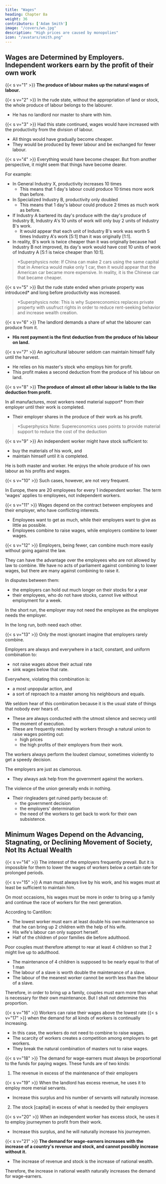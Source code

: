 ```yaml
---
title: "Wages"
heading: Chapter 8a
weight: 36
contributors: ['Adam Smith']
image: "/covers/wn.jpg"
description: "High prices are caused by monopolies"
icon: "/avatars/smith.png"
---
```




## Wages are Determined by Employers. Independent workers earn by the profit of their own work

{{< s v="1" >}} **The produce of labour makes up<!--  constitutes --> the natural <!-- recompence or --> wages of labour.**

{{< s v="2" >}} In the rude state, without the appropriation of land or stock, the whole produce of labour belongs to the labourer.
- He has no landlord nor master to share with him.

{{< s v="3" >}} Had this state continued, wages would have increased with the productivity from the division of labour.
- All things would have gradually become cheaper.
- They would be produced by fewer labour and be exchanged for fewer labour.

{{< s v="4" >}} Everything would have become cheaper. But from another perspective, it might seem that things have become dearer.

For example:
- In General Industry X, productivity increases 10 times
  - This means that 1 day's labour could produce 10 times more work than before.
- In Specialized Industry B, productivity only doubled
  - This means that 1 day's labour could produce 2 times as much work as before.
- If Industry A bartered its day's produce with the day's produce of Industry B, Industry A's 10 units of work will only buy 2 units of Industry B's work.
  - It would appear that each unit of Industry B's work was worth 5 times Industry A's work [5:1] than it was originally [1:1].
- In reality, B's work is twice cheaper than it was originally because had Industry B not improved, its day's work would have cost 10 units of work of Industry A [5:1 is twice cheaper than 10:1].

> *Superphysics note: If China can make 2 cars using the same capital that in America would make only 1 car, then it would appear that the American car became more expensive. In reality, it is the Chinese car that became cheaper.



{{< s v="5" >}} But the rude state ended when private property was introduced* and long before productivity was increased.


> *Superphysics note: This is why Supereconomics replaces private property with usufruct rights in order to reduce rent-seeking behavior and increase wealth creation.  


<!-- It would be useless to find out what wages were in the rude state. -->


{{< s v="6" >}} <!-- As soon as land becomes private property, --> The landlord demands a share of what the labourer can produce from it.
- **His rent payment is the first deduction from the produce of his labour on land.**


{{< s v="7" >}} An agricultural labourer seldom can maintain himself fully until the harvest.
- He relies on his master's stock who employs him for profit.
- This profit makes a second deduction from the produce of his labour on land.


{{< s v="8" >}} **The produce of almost all other labour is liable to the like deduction from profit.**

In all manufactures, most workers need material support* from their employer until their work is completed.
- Their employer shares in the produce of their work as his profit.

> *Superphysics Note: Supereconomics uses points to provide material support to reduce the cost of the deduction


{{< s v="9" >}} An independent worker might have stock sufficient to:
- buy the materials of his work, and
- maintain himself until it is completed.

He is both master and worker. He enjoys the whole produce of his own labour as his profits and wages.


{{< s v="10" >}} Such cases, however, are not very frequent.

In Europe, there are 20 employees for every 1 independent worker. The term 'wages' applies to employees, not independent workers.


{{< s v="11" >}} Wages depend on the contract between employees and their employer, who have conflicting interests.
- Employees want to get as much, while their employers want to give as little as possible.
- Employees combine to raise wages, while employers combine to lower wages.


{{< s v="12" >}} Employers, being fewer, can combine much more easily without going against the law.

They can have the advantage over the employees who are not allowed by law to combine. We have no acts of parliament against combining to lower wages, but there are many against combining to raise it.

In disputes between them:
- the employers can hold out much longer on their stocks for a year
- their employees, who do not have stocks, cannot live without employment for a week.

In the short run, the employer may not need the employee as the employee needs the employer.

In the long run, both need each other.

{{< s v="13" >}} Only the most ignorant imagine that employers rarely combine.

Employers are always and everywhere in a tacit, constant, and uniform combination to:
- not raise wages above their actual rate
- sink wages below that rate.

Everywhere, violating this combination is:
- a most unpopular action, and
- a sort of reproach to a master among his neighbours and equals.

We seldom hear of this combination because it is the usual state of things that nobody ever hears of.
- These are always conducted with the utmost silence and secrecy until the moment of execution.
- These are frequently resisted by workers through a natural union to raise wages pointing out:
  - high prices
  - the high profits of their employers from their work.

The workers always perform the loudest clamour, sometimes violently to get a speedy decision.

The employers are just as clamorous.
- They always ask help from the government against the workers.

The violence of the union generally ends in nothing. 
- Their ringleaders get ruined partly because of:
  - the government decision
  - the employers' determination
  - the need of the workers to get back to work for their own subsistence.


## Minimum Wages Depend on the Advancing, Stagnating, or Declining Movement of Society, Not Its Actual Wealth

{{< s v="14" >}} The interest of the employers frequently prevail. But it is impossible for them to lower the wages of workers below a certain rate for prolonged periods.

{{< s v="15" >}} A man must always live by his work, and his wages must at least be sufficient to maintain him. 

On most occasions, his wages must be more in order to bring up a family and continue the race of workers for the next generation.

According to Cantillon:
- The lowest worker must earn at least double his own maintenance so that he can bring up 2 children with the help of his wife.
- His wife's labour can only support herself.
- Half of the children of poor families die before adulthood.

Poor couples must therefore attempt to rear at least 4 children so that 2 might live up to adulthood.
- The maintenance of 4 children is supposed to be nearly equal to that of 1 man
- The labour of a slave is worth double the maintenance of a slave.
- The labour of the meanest worker cannot be worth less than the labour of a slave.

Therefore, in order to bring up a family, couples must earn more than what is necessary for their own maintenance. But I shall not determine this proportion.


{{< s v="16" >}} Workers can raise their wages above the lowest rate {{< s v="17" >}} when the demand for all kinds of workers is continually increasing. 
- In this case,  the workers do not need to combine to raise wages.
- The scarcity of workers creates a competition among employers <!-- who bid against one another --> to get workers.
- They break the natural combination of masters not to raise wages.


{{< s v="18" >}} The demand for wage-earners <!--  those who live by wages --> must always be  proportional to the funds for paying wages. These funds are of two kinds: 

1. The revenue in excess of the maintenance of their employers

{{< s v="19" >}} When the landlord has excess revenue, he uses it to employ more menial servants.
- Increase this surplus and his number of servants will naturally increase.

2. The stock [capital] in excess of what is needed by their employers

{{< s v="20" >}} When an independent worker has excess stock, <!--  for his own work and maintenance, --> he uses it to employ journeymen to profit from their work.
- Increase this surplus, and he will naturally increase his journeymen.


{{< s v="21" >}} **The demand for wage-earners increases with the increase of a country's revenue and stock, and cannot possibly increase without it.**
- The increase of revenue and stock is the increase of national wealth.

Therefore, the increase in national wealth naturally increases the demand for wage-earners.
